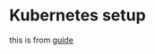 # Kubernetes setup

this is from [guide](https://www.digitalocean.com/community/tutorials/how-to-create-a-kubernetes-cluster-using-kubeadm-on-ubuntu-18-04-ru)
